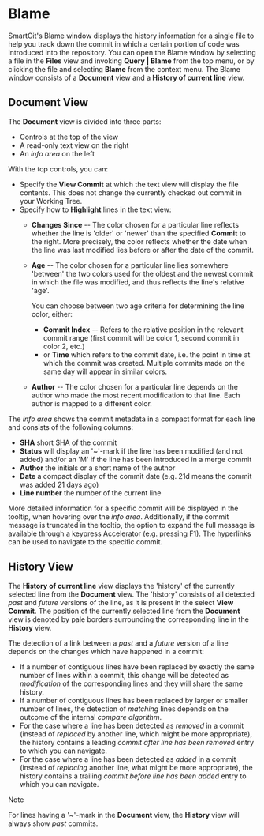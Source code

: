 # Blame

SmartGit's Blame window displays the history information for a single file to help you track down the commit in which a certain portion of code was introduced into the repository.
You can open the Blame window by selecting a file in the **Files** view and invoking **Query \| Blame** from the top menu, or by clicking the file and selecting **Blame** from the context menu.
The Blame window consists of a **Document** view and a **History of current line** view.

## Document View

The **Document** view is divided into three parts:

- Controls at the top of the view
- A read-only text view on the right
- An *info area* on the left

With the top controls, you can:

- Specify the **View Commit** at which the text view will display the file contents. This does not change the currently checked out commit in your Working Tree.
- Specify how to **Highlight** lines in the text view:
    - **Changes Since** -- The color chosen for a particular line reflects whether the line is 'older' or 'newer' than the specified **Commit** to the right.
      More precisely, the color reflects whether the date when the line was last modified lies before or after the date of the commit.
    - **Age** -- The color chosen for a particular line lies somewhere 'between' the two colors used for the oldest and the newest commit in which the file was modified, and thus reflects the line's relative 'age'.

      You can choose between two age criteria for determining the line color, either:
        - **Commit Index** -- Refers to the relative position in the relevant commit range (first commit will be color 1, second commit in color 2, etc.)
        - or **Time** which refers to the commit date, i.e. the point in time at which the commit was created. Multiple commits made on the same day will appear in similar colors.
    - **Author** -- The color chosen for a particular line depends on the author who made the most recent modification to that line. Each author is mapped to a different color.

The *info area* shows the commit metadata in a compact format for each line and consists of the following columns:

- **SHA** short SHA of the commit
- **Status** will display an '\~'-mark if the line has been modified (and not added) and/or an 'M' if the line has been introduced in a merge commit
- **Author** the initials or a short name of the author
- **Date** a compact display of the commit date (e.g. 21d means the commit was added 21 days ago)
- **Line number** the number of the current line

More detailed information for a specific commit will be displayed in the tooltip, when hovering over the *info area*.
Additionally, if the commit message is truncated in the tooltip, the option to expand the full message is available through a keypress Accelerator (e.g. pressing F1).
The hyperlinks can be used to navigate to the specific commit.

## History View

The **History of current line** view displays the 'history' of the currently selected line from the **Document** view.
The 'history' consists of all detected *past* and *future* versions of the line, as it is present in the select **View Commit**.
The position of the currently selected line from the **Document** view is denoted by pale borders surrounding the corresponding line in the **History** view.

The detection of a link between a *past* and a *future* version of a line depends on the changes which have happened in a commit:

- If a number of contiguous lines have been replaced by exactly the same number of lines within a commit, this change will be detected as *modification* of the corresponding lines and they will share the same history.
- If a number of contiguous lines has been replaced by larger or smaller number of lines, the detection of *matching* lines depends on the outcome of the internal *compare algorithm*.
- For the case where a line has been detected as *removed* in a commit (instead of *replaced* by another line, which might be more appropriate), the history contains a leading *commit after line has been removed*
  entry to which you can navigate.
- For the case where a line has been detected as *added* in a commit (instead of *replacing* another line, what might be more appropriate), the history contains a trailing *commit before line has been added*
  entry to which you can navigate.

> [!NOTE]
> For lines having a '\~'-mark in the **Document** view, the **History** view will always show *past* commits.
